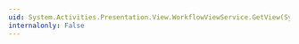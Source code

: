 ```yaml
---
uid: System.Activities.Presentation.View.WorkflowViewService.GetView(System.Activities.Presentation.Model.ModelItem)
internalonly: False
---
```


